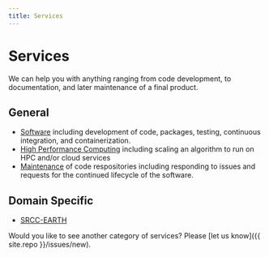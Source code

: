 ```yaml
---
title: Services
---
```


# Services

We can help you with anything ranging from code development, to documentation,
and later maintenance of a final product.

## General

 - [Software](software) including development of code, packages, testing, continuous integration, and containerization.
 - [High Performance Computing](hpc) including scaling an algorithm to run on HPC and/or cloud services
 - [Maintenance](maintenance) of code respositories including responding to issues and requests for the continued lifecycle of the software.

## Domain Specific

 - [SRCC-EARTH](srcc-earth)

Would you like to see another category of services? Please
[let us know]({{ site.repo }}/issues/new).

